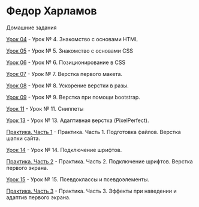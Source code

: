 

# Федор Харламов
Домашние задания

[Урок 04](https://fedeer.github.io/lesson_04/) - Урок № 4. Знакомство с основами HTML

[Урок 05](https://fedeer.github.io/lesson_05/) - Урок № 5. Знакомство с основами CSS

[Урок 06](https://fedeer.github.io/lesson_06/) - Урок № 6. Позиционирование в CSS 

[Урок 07](https://fedeer.github.io/lesson_07/) - Урок № 7. Верстка первого макета.

[Урок 08](https://fedeer.github.io/lesson_08/) - Урок № 8. Ускорение верстки в разы.

[Урок 09](https://fedeer.github.io/lesson_09/) - Урок № 9. Верстка при помощи bootstrap.

[Урок 11](https://fedeer.github.io/lesson_11/) - Урок № 11. Сниппеты

[Урок 13](https://fedeer.github.io/lesson_13/) - Урок № 13. Адаптивная верстка (PixelPerfect). 

[Практика. Часть 1](https://fedeer.github.io/practice_1/) - Практика. Часть 1. Подготовка файлов. Верстка шапки сайта. 

[Урок 14](https://fedeer.github.io/lesson_14/) - Урок № 14. Подключение шрифтов. 

[Практика. Часть 2](https://fedeer.github.io/practice_2/) - Практика. Часть 2. Подключение шрифтов. Верстка первого экрана. 

[Урок 15](https://fedeer.github.io/lesson_15/) - Урок № 15.  Псевдоклассы и псевдоэлементы. 

[Практика. Часть 3](https://fedeer.github.io/practice_3/) - Практика. Часть 3. Эффекты при наведении и адаптив первого экрана. 
